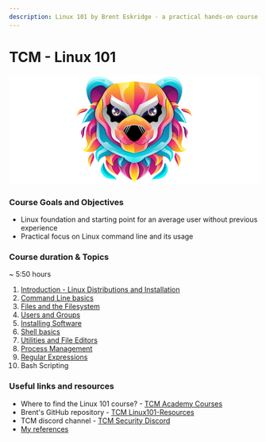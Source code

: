 ```yaml
---
description: Linux 101 by Brent Eskridge - a practical hands-on course
---
```


# **TCM - Linux 101**

![Linux 101 - academy.tcm-sec.com - © TCM Security](.gitbook/assets/linux101.png)

### Course Goals and Objectives

* Linux foundation and starting point for an average user without previous experience
* Practical focus on Linux command line and its usage

### Course duration & Topics

~	5:50 hours

1. [Introduction - Linux Distributions and Installation](1-linux-distributions/README.md)
2. [Command Line basics](2-command-line/README.md)
3. [Files and the Filesystem](3-filesystem/README.md)
4. [Users and Groups](4-users-groups/README.md)
5. [Installing Software](5-installing-sw/README.md)
6. [Shell basics](6-shells/README.md)
7. [Utilities and File Editors](7-utilities-editors/README.md)
8. [Process Management](8-process-manag/README.md)
9. [Regular Expressions](9-regex/README.md)
10. Bash Scripting

### Useful links and resources

* Where to find the Linux 101 course? - [TCM Academy Courses](https://academy.tcm-sec.com/courses)
* Brent's GitHub repository - [TCM Linux101-Resources](https://github.com/beskridge/Linux101-Resources)
* TCM discord channel - [TCM Security Discord](https://discord.gg/tcm)
* [My references](references.md) 

